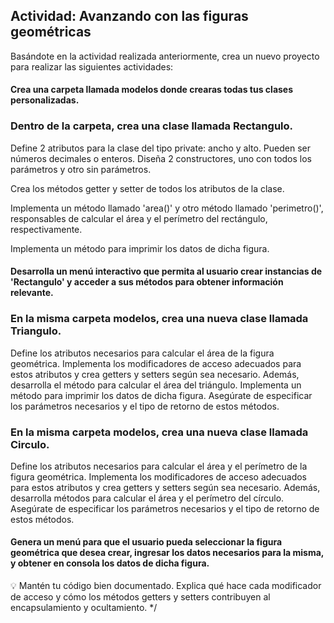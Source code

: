 ## Actividad: Avanzando con las figuras geométricas

Basándote en la actividad realizada anteriormente, crea un nuevo proyecto para realizar las siguientes actividades:

#### Crea una carpeta llamada modelos donde crearas todas tus clases personalizadas.

### Dentro de la carpeta, crea una clase llamada Rectangulo.
Define 2 atributos para la clase del tipo private: ancho y alto. Pueden ser números decimales o enteros.
Diseña 2 constructores, uno con todos los parámetros y otro sin parámetros. 

Crea los métodos getter y setter de todos los atributos de la clase. 

Implementa un método llamado 'area()' y otro método llamado 'perimetro()', responsables de calcular el área y 
el perímetro del rectángulo, respectivamente.

Implementa un método para imprimir los datos de dicha figura.

#### Desarrolla un menú interactivo que permita al usuario crear instancias de 'Rectangulo' y acceder a sus métodos para obtener información relevante.

### En la misma carpeta modelos, crea una nueva  clase llamada Triangulo. 
Define los atributos necesarios para calcular el área de la figura geométrica. Implementa los modificadores de acceso adecuados para estos atributos y crea getters y setters según sea necesario. Además, desarrolla el método para calcular el área del triángulo. Implementa un método para imprimir los datos de dicha figura. Asegúrate de especificar los parámetros necesarios y el tipo de retorno de estos métodos.

### En la misma carpeta modelos, crea una nueva  clase llamada Circulo. 
Define los atributos necesarios para calcular el área y el perímetro de la figura geométrica. Implementa los modificadores de acceso adecuados para estos atributos y crea getters y setters según sea necesario. Además, 
desarrolla métodos para calcular el área y el perímetro del círculo.
Asegúrate de especificar los parámetros necesarios y el tipo de retorno de estos métodos.

#### Genera un menú para que el usuario pueda seleccionar la figura geométrica que desea crear, ingresar los datos necesarios para la misma, y obtener en consola los datos de dicha figura. 

💡  Mantén tu código bien documentado. Explica qué hace cada modificador de acceso y cómo los métodos getters y setters
 contribuyen al encapsulamiento y ocultamiento.
 */
